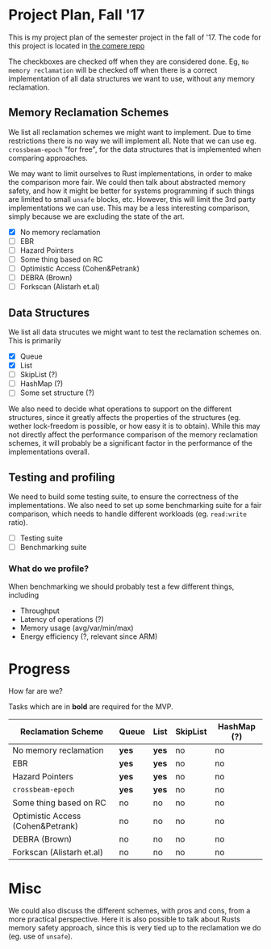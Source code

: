 # Project Plan, Fall '17

This is my project plan of the semester project in the fall of '17.
The code for this project is located in
[the comere repo](https://www.github.com/martinhath/comere)

The checkboxes are checked off when they are considered done.
Eg, `No memory reclamation` will be checked off when there
is a correct implementation of all data structures we want to use,
without any memory reclamation.

## Memory Reclamation Schemes

We list all reclamation schemes we might want to implement.
Due to time restrictions there is no way we will implement all.
Note that we can use eg. `crossbeam-epoch` "for free", for the data structures
that is implemented when comparing approaches.

We may want to limit ourselves to Rust implementations, in order to make the
comparison more fair. We could then talk about abstracted memory safety, and
how it might be better for systems programming if such things are limited
to small `unsafe` blocks, etc. However, this will limit the 3rd party
implementations we can use. This may be a less interesting comparison,
simply because we are excluding the state of the art.

 - [x] No memory reclamation
 - [ ] EBR
 - [ ] Hazard Pointers
 - [ ] Some thing based on RC
 - [ ] Optimistic Access (Cohen&Petrank)
 - [ ] DEBRA (Brown)
 - [ ] Forkscan (Alistarh et.al)

## Data Structures

We list all data strucutes we might want to test the reclamation schemes on.
This is primarily

 - [x] Queue
 - [x] List
 - [ ] SkipList (?)
 - [ ] HashMap (?)
 - [ ] Some set structure (?)

We also need to decide what operations to support on the different structures,
since it greatly affects the properties of the structures (eg. wether lock-freedom
is possible, or how easy it is to obtain).
While this may not directly affect the performance comparison of the memory
reclamation schemes, it will probably be a significant factor in the performance
of the implementations overall.

## Testing and profiling

We need to build some testing suite, to ensure the correctness of the implementations.
We also need to set up some benchmarking suite for a fair comparison,
which needs to handle different workloads (eg. `read:write` ratio).

 - [ ] Testing suite
 - [ ] Benchmarking suite

### What do we profile?

When benchmarking we should probably test a few different things, including

 - Throughput
 - Latency of operations (?)
 - Memory usage (avg/var/min/max)
 - Energy efficiency (?, relevant since ARM)


# Progress

How far are we?

Tasks which are in **bold** are required for the MVP.

| Reclamation Scheme | Queue | List | SkipList | HashMap (?) |
| --- | --- | --- | --- | --- |
|No memory reclamation | **yes** | **yes** | no | no |
|EBR |  **yes** | **yes** | no | no |
|Hazard Pointers |  **yes** | **yes** | no | no |
| `crossbeam-epoch` | **yes** | **yes** | no | no |
|Some thing based on RC |  no | no | no | no |
|Optimistic Access (Cohen&Petrank) |  no | no | no | no |
|DEBRA (Brown) |  no | no | no | no |
|Forkscan (Alistarh et.al) |  no | no | no | no |

# Misc

We could also discuss the different schemes, with pros and cons,
from a more practical perspective. Here it is also possible to
talk about Rusts memory safety approach, since this is very tied
up to the reclamation we do (eg. use of `unsafe`).
